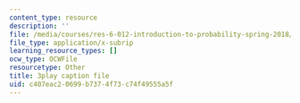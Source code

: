 ```yaml
---
content_type: resource
description: ''
file: /media/courses/res-6-012-introduction-to-probability-spring-2018/c407eac20699b7374f73c74f49555a5f_Xa6-qJvZkUg.srt
file_type: application/x-subrip
learning_resource_types: []
ocw_type: OCWFile
resourcetype: Other
title: 3play caption file
uid: c407eac2-0699-b737-4f73-c74f49555a5f
---
```

